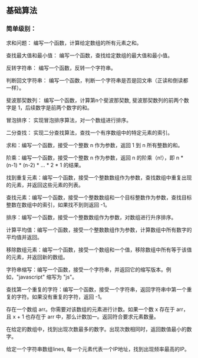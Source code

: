 ## 基础算法

### 简单级别：

求和问题： 编写一个函数，计算给定数组的所有元素之和。

查找最大值和最小值： 编写一个函数，查找给定数组的最大值和最小值。

反转字符串： 编写一个函数，反转一个字符串。

判断回文字符串： 编写一个函数，判断一个字符串是否是回文串（正读和倒读都一样）。

斐波那契数列： 编写一个函数，计算第n个斐波那契数, 斐波那契数列的前两个数字是 1，后续数字是前两个数字的和。

冒泡排序： 实现冒泡排序算法，对一个数组进行排序。

二分查找： 实现二分查找算法，查找一个有序数组中的特定元素的索引。

求和：编写一个函数，接受一个整数 n 作为参数，返回 1 到 n 所有整数的和。

阶乘：编写一个函数，接受一个整数 n 作为参数，返回 n 的阶乘（n!），即 n * (n-1) * (n-2) * ... * 2 * 1 的结果。

找到重复元素：编写一个函数，接受一个整数数组作为参数，查找数组中重复出现的元素，并返回这些元素的列表。

查找元素：编写一个函数，接受一个整数数组和一个目标整数作为参数，查找目标整数在数组中的索引，如果找不到则返回 -1。

排序：编写一个函数，接受一个整数数组作为参数，对数组进行升序排序。

计算平均值：编写一个函数，接受一个整数数组作为参数，计算数组中所有数字的平均值并返回。

移除数组元素：编写一个函数，接受一个数组和一个值，移除数组中所有等于该值的元素，并返回新的数组。

字符串缩写：编写一个函数，接受一个字符串，并返回它的缩写版本。例如，"javascript" 缩写为 "js"。

查找第一个重复的字符：编写一个函数，接受一个字符串，返回字符串中第一个重复的字符。如果没有重复的字符，返回 -1。

存在一个数组 arr。你需要对该数组的元素进行计数。如果一个数 x 存在于 arr，且 x + 1 也存在于 arr 中，那么计数加一。返回符合要求元素数量。

在给定的数组中，找到出现次数最多的数字。出现次数相同时，返回数值最小的数字。

给定一个字符串数组lines, 每一个元素代表一个IP地址，找到出现频率最高的IP。
